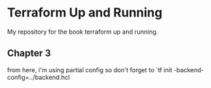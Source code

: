 # Terraform Up and Running

My repository for the book terraform up and running. 

## Chapter 3

from here, i'm using partial config so don't forget to `tf init -backend-config=../backend.hcl